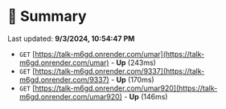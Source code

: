 # 📖 Summary
Last updated: **9/3/2024, 10:54:47 PM**

- `GET` [https://talk-m6gd.onrender.com/umar](https://talk-m6gd.onrender.com/umar) - **Up** (243ms)
- `GET` [https://talk-m6gd.onrender.com/9337](https://talk-m6gd.onrender.com/9337) - **Up** (170ms)
- `GET` [https://talk-m6gd.onrender.com/umar920](https://talk-m6gd.onrender.com/umar920) - **Up** (146ms)

